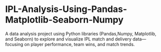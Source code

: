 # IPL-Analysis-Using-Pandas-Matplotlib-Seaborn-Numpy
A data analysis project using Python libraries (Pandas,Numpy, Matplotlib, and Seaborn) to explore and visualize IPL match and delivery data—focusing on player performance, team wins, and match trends.
